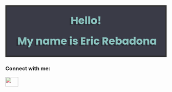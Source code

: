<img src="banner.png" alt="github banner">

<h3 align="left">Connect with me:</h3>
<p align="left">
<a href="https://www.linkedin.com/in/eric-rebadona-7aa291229/" target="blank"><img align="center" src="https://cdn.jsdelivr.net/npm/simple-icons@3.0.1/icons/linkedin.svg" alt="" height="30" width="40" style="filter: hue-rotate(240deg);" /></a>

</p>
